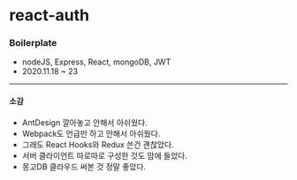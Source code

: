 # react-auth

### Boilerplate
* nodeJS, Express, React, mongoDB, JWT
* 2020.11.18 ~ 23

---
#### 소감
* AntDesign 깔아놓고 안해서 아쉬웠다.
* Webpack도 언급만 하고 안해서 아쉬웠다.
* 그래도 React Hooks와 Redux 쓴건 괜찮았다.
* 서버 클라이언트 따로따로 구성한 것도 맘에 들었다.
* 몽고DB 클라우드 써본 것 정말 좋았다.



